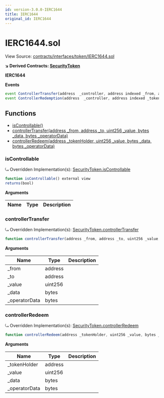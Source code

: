 ```yaml
---
id: version-3.0.0-IERC1644
title: IERC1644
original_id: IERC1644
---
```


# IERC1644.sol

View Source: [contracts/interfaces/token/IERC1644.sol](../../../contracts/interfaces/token/IERC1644.sol)

**↘ Derived Contracts: [SecurityToken](SecurityToken.md)**

**IERC1644**

**Events**

```js
event ControllerTransfer(address  _controller, address indexed _from, address indexed _to, uint256  _value, bytes  _data, bytes  _operatorData);
event ControllerRedemption(address  _controller, address indexed _tokenHolder, uint256  _value, bytes  _data, bytes  _operatorData);
```

## Functions

- [isControllable()](#iscontrollable)
- [controllerTransfer(address _from, address _to, uint256 _value, bytes _data, bytes _operatorData)](#controllertransfer)
- [controllerRedeem(address _tokenHolder, uint256 _value, bytes _data, bytes _operatorData)](#controllerredeem)

### isControllable

⤿ Overridden Implementation(s): [SecurityToken.isControllable](SecurityToken.md#iscontrollable)

```js
function isControllable() external view
returns(bool)
```

**Arguments**

| Name        | Type           | Description  |
| ------------- |------------- | -----|

### controllerTransfer

⤿ Overridden Implementation(s): [SecurityToken.controllerTransfer](SecurityToken.md#controllertransfer)

```js
function controllerTransfer(address _from, address _to, uint256 _value, bytes _data, bytes _operatorData) external nonpayable
```

**Arguments**

| Name        | Type           | Description  |
| ------------- |------------- | -----|
| _from | address |  | 
| _to | address |  | 
| _value | uint256 |  | 
| _data | bytes |  | 
| _operatorData | bytes |  | 

### controllerRedeem

⤿ Overridden Implementation(s): [SecurityToken.controllerRedeem](SecurityToken.md#controllerredeem)

```js
function controllerRedeem(address _tokenHolder, uint256 _value, bytes _data, bytes _operatorData) external nonpayable
```

**Arguments**

| Name        | Type           | Description  |
| ------------- |------------- | -----|
| _tokenHolder | address |  | 
| _value | uint256 |  | 
| _data | bytes |  | 
| _operatorData | bytes |  | 

